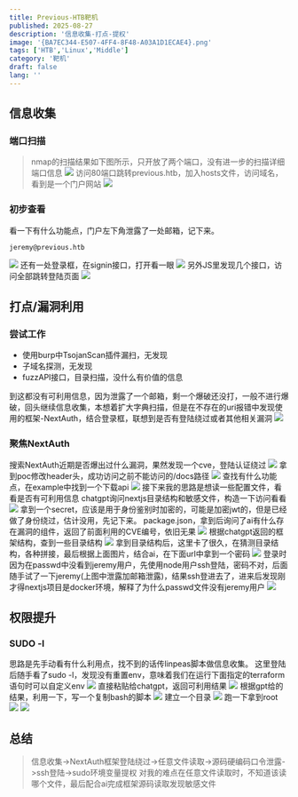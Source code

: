 ```yaml
---
title: Previous-HTB靶机
published: 2025-08-27
description: '信息收集-打点-提权'
image: '{BA7EC344-E507-4FF4-8F48-A03A1D1ECAE4}.png'
tags: ['HTB','Linux','Middle']
category: '靶机'
draft: false 
lang: ''
---
```

## 信息收集
### 端口扫描
> nmap的扫描结果如下图所示，只开放了两个端口，没有进一步的扫描详细端口信息
> ![](https://impos1.oss-cn-beijing.aliyuncs.com/%7B116C8FE2-56A0-4F9C-AEE6-3044A3470601%7D%20(1).png)
访问80端口跳转previous.htb，加入hosts文件，访问域名，看到是一个门户网站
![](https://impos1.oss-cn-beijing.aliyuncs.com/%7B736EE907-A47C-4B6E-9350-3D359E1E855D%7D.png)
### 初步查看
看一下有什么功能点，门户左下角泄露了一处邮箱，记下来。
``` 
jeremy@previous.htb
``` 
![](https://impos1.oss-cn-beijing.aliyuncs.com/%7B5CF3A4F2-EA20-4F98-944F-BE9D370679DB%7D.png)
还有一处登录框，在signin接口，打开看一眼
![](https://impos1.oss-cn-beijing.aliyuncs.com/%7B64909849-1F51-4653-AF3E-DE52B0C48BFE%7D.png)
另外JS里发现几个接口，访问全部跳转登陆页面
![](https://impos1.oss-cn-beijing.aliyuncs.com/%7B3DCFF8F9-73CD-46AF-AB04-4B74F13478C1%7D.png)
## 打点/漏洞利用
### 尝试工作
- 使用burp中TsojanScan插件漏扫，无发现
- 子域名探测，无发现
- fuzzAPI接口，目录扫描，没什么有价值的信息

到这都没有可利用信息，因为泄露了一个邮箱，剩一个爆破还没打，一般不进行爆破，回头继续信息收集，本想着扩大字典扫描，但是在不存在的uri报错中发现使用的框架-NextAuth，结合登录框，联想到是否有登陆绕过或者其他相关漏洞
![](https://impos1.oss-cn-beijing.aliyuncs.com/5d6ddec9-edaf-4fb3-b57d-9e10f7f8f038.png)
### 聚焦NextAuth
搜索NextAuth近期是否爆出过什么漏洞，果然发现一个cve，登陆认证绕过
![](https://impos1.oss-cn-beijing.aliyuncs.com/%7B7D35B81B-D6E7-40AE-90D3-3A26E0EC522D%7D.png)
拿到poc修改header头，成功访问之前不能访问的/docs路径
![](https://impos1.oss-cn-beijing.aliyuncs.com/%7BE154EF6A-71CE-48D7-856E-12FB25146EFD%7D.png)
查找有什么功能点，在example中找到一个下载api
![](https://impos1.oss-cn-beijing.aliyuncs.com/%7B8F8AFC21-EB46-4381-9230-05C07EFE9872%7D.png)
接下来我的思路是想读一些配置文件，看看是否有可利用信息
chatgpt询问nextjs目录结构和敏感文件，构造一下访问看看
![](https://impos1.oss-cn-beijing.aliyuncs.com/%7B538B9C3A-C177-4988-B8D6-34F23842E7CF%7D.png)
拿到一个secret，应该是用于身份鉴别时加密的，可能是加密jwt的，但是已经做了身份绕过，估计没用，先记下来。
package.json，拿到后询问了ai有什么存在漏洞的组件，返回了前面利用的CVE编号，依旧无果
![](https://impos1.oss-cn-beijing.aliyuncs.com/%7B4CBB34D5-30E6-44A1-9E9B-704F95628306%7D.png)
根据chatgpt返回的框架结构，查到一些目录结构
![](https://impos1.oss-cn-beijing.aliyuncs.com/%7BA02EE89E-3B83-4F51-A2B3-C4FAD2208363%7D.png)
拿到目录结构后，这里卡了很久，在猜测目录结构，各种拼接，最后根据上面图片，结合ai，在下面url中拿到一个密码
![](https://impos1.oss-cn-beijing.aliyuncs.com/%7B3A3F35B2-0384-4A8B-8D8A-4374AD127059%7D.png)
登录时因为在passwd中没看到jeremy用户，先使用node用户ssh登陆，密码不对，后面随手试了一下jeremy(上图中泄露加邮箱泄露)，结果ssh登进去了，进来后发现刚才得nextjs项目是docker环境，解释了为什么passwd文件没有jeremy用户
![](https://impos1.oss-cn-beijing.aliyuncs.com/aa2e51e0-0065-44a7-b26a-0fba054802dc.png)
## 权限提升
### SUDO&nbsp;-l
思路是先手动看有什么利用点，找不到的话传linpeas脚本做信息收集。
这里登陆后随手看了sudo&nbsp;-l，发现没有重置env，意味着我们在运行下面指定的terraform语句时可以自定义env
![](https://impos1.oss-cn-beijing.aliyuncs.com/%7BB2AFDCA2-83BA-4920-BC76-82C0A01F251E%7D.png)
直接粘贴给chatgpt，返回可利用结果
![](https://impos1.oss-cn-beijing.aliyuncs.com/%7B8B7A1EAC-2E9E-47C8-8911-9C4769B36612%7D.png)
根据gpt给的结果，利用一下，写一个复制bash的脚本
![](https://impos1.oss-cn-beijing.aliyuncs.com/%7B196EECA2-71AB-4139-B5BD-C421EF0E2074%7D.png)
建立一个目录
![](https://impos1.oss-cn-beijing.aliyuncs.com/%7B2334E0BD-5D54-4C04-B6D0-462B3542D6C2%7D.png)
跑一下拿到root
![](https://impos1.oss-cn-beijing.aliyuncs.com/%7BF70CF380-39A1-473D-BCC6-D1D8312A5F6E%7D.png)
![](https://impos1.oss-cn-beijing.aliyuncs.com/78cc8695-77e7-4264-a292-0ffee573af47.png)
## 总结
> 信息收集->NextAuth框架登陆绕过->任意文件读取->源码硬编码口令泄露->ssh登陆->sudo环境变量提权
> 对我的难点在任意文件读取时，不知道该读哪个文件，最后配合ai完成框架源码读取发现敏感文件